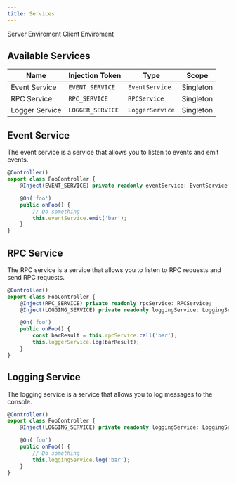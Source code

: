 ```yaml
---
title: Services
---
```


<script lang="ts">
    import Badge from '$lib/Badge.svelte';
</script>

<Badge color='blue'>Server Enviroment</Badge>
<Badge color='green'>Client Enviroment</Badge>

## Available Services

| Name           | Injection Token  | Type            | Scope     |
| -------------- | ---------------- | --------------- | --------- |
| Event Service  | `EVENT_SERVICE`  | `EventService`  | Singleton |
| RPC Service    | `RPC_SERVICE`    | `RPCService`    | Singleton |
| Logger Service | `LOGGER_SERVICE` | `LoggerService` | Singleton |

## Event Service

The event service is a service that allows you to listen to events and emit events.

```ts
@Controller()
export class FooController {
    @Inject(EVENT_SERVICE) private readonly eventService: EventService;

    @On('foo')
    public onFoo() {
        // Do something
        this.eventService.emit('bar');
    }
}
```

## RPC Service

The RPC service is a service that allows you to listen to RPC requests and send RPC requests.

```ts
@Controller()
export class FooController {
    @Inject(RPC_SERVICE) private readonly rpcService: RPCService;
    @Inject(LOGGING_SERVICE) private readonly loggingService: LoggingService;

    @On('foo')
    public onFoo() {
        const barResult = this.rpcService.call('bar');
        this.loggerService.log(barResult);
    }
}
```

## Logging Service

The logging service is a service that allows you to log messages to the console.

```ts
@Controller()
export class FooController {
    @Inject(LOGGING_SERVICE) private readonly loggingService: LoggingService;

    @On('foo')
    public onFoo() {
        // Do something
        this.loggingService.log('bar');
    }
}
```
